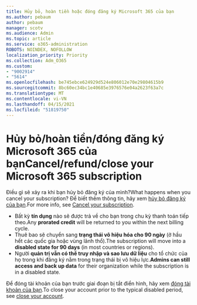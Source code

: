 ```yaml
---
title: Hủy bỏ, hoàn tiền hoặc đóng đăng ký Microsoft 365 của bạn
ms.author: pebaum
author: pebaum
manager: scotv
ms.audience: Admin
ms.topic: article
ms.service: o365-administration
ROBOTS: NOINDEX, NOFOLLOW
localization_priority: Priority
ms.collection: Adm_O365
ms.custom:
- "9002914"
- "5614"
ms.openlocfilehash: be745ebce624929d524e806012e70e29804615b9
ms.sourcegitcommit: 8bc60ec34bc1e40685e3976576e04a2623f63a7c
ms.translationtype: MT
ms.contentlocale: vi-VN
ms.lasthandoff: 04/15/2021
ms.locfileid: "51819750"
---
```

# <a name="cancelrefundclose-your-microsoft-365-subscription"></a><span data-ttu-id="880d0-102">Hủy bỏ/hoàn tiền/đóng đăng ký Microsoft 365 của bạn</span><span class="sxs-lookup"><span data-stu-id="880d0-102">Cancel/refund/close your Microsoft 365 subscription</span></span>

<span data-ttu-id="880d0-103">Điều gì sẽ xảy ra khi bạn hủy bỏ đăng ký của mình?</span><span class="sxs-lookup"><span data-stu-id="880d0-103">What happens when you cancel your subscription?</span></span> <span data-ttu-id="880d0-104">Để biết thêm thông tin, hãy xem [hủy bỏ đăng ký của bạn](https://docs.microsoft.com/microsoft-365/commerce/subscriptions/cancel-your-subscription?view=o365-worldwide).</span><span class="sxs-lookup"><span data-stu-id="880d0-104">For more info, see [Cancel your subscription](https://docs.microsoft.com/microsoft-365/commerce/subscriptions/cancel-your-subscription?view=o365-worldwide).</span></span>

- <span data-ttu-id="880d0-105">Bất kỳ **tín dụng** nào sẽ được trả về cho bạn trong chu kỳ thanh toán tiếp theo.</span><span class="sxs-lookup"><span data-stu-id="880d0-105">Any **prorated credit** will be returned to you within the next billing cycle.</span></span>
- <span data-ttu-id="880d0-106">Thuê bao sẽ chuyển sang **trạng thái vô hiệu hóa cho 90 ngày** (ở hầu hết các quốc gia hoặc vùng lãnh thổ).</span><span class="sxs-lookup"><span data-stu-id="880d0-106">The subscription will move into a **disabled state for 90 days** (in most countries or regions).</span></span>
- <span data-ttu-id="880d0-107">Người **quản trị vẫn có thể truy nhập và sao lưu dữ liệu** cho tổ chức của họ trong khi đăng ký nằm trong trạng thái bị vô hiệu lực.</span><span class="sxs-lookup"><span data-stu-id="880d0-107">**Admins can still access and back up data** for their organization while the subscription is in a disabled state.</span></span>

<span data-ttu-id="880d0-108">Để đóng tài khoản của bạn trước giai đoạn bị tắt điển hình, hãy xem [đóng tài khoản của bạn](https://docs.microsoft.com/microsoft-365/commerce/close-your-account?view=o365-worldwide).</span><span class="sxs-lookup"><span data-stu-id="880d0-108">To close your account prior to the typical disabled period, see [close your account](https://docs.microsoft.com/microsoft-365/commerce/close-your-account?view=o365-worldwide).</span></span>
